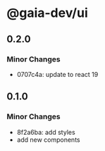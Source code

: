 # @gaia-dev/ui

## 0.2.0

### Minor Changes

- 0707c4a: update to react 19

## 0.1.0

### Minor Changes

- 8f2a6ba: add styles
- add new components

